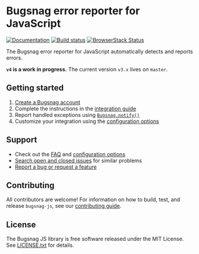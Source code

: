 # Bugsnag error reporter for JavaScript
[![Documentation](https://img.shields.io/badge/docs-latest-blue.svg)](https://docs.bugsnag.com/platforms/browsers)
[![Build status](https://travis-ci.org/bugsnag/bugsnag-js.svg?branch=master)](https://travis-ci.org/bugsnag/bugsnag-js)
[![BrowserStack Status](https://www.browserstack.com/automate/badge.svg?badge_key=Mkgxb2ExeTJLSDEzckFYMklGcVFFejJoUXlvcU1UZXFzYnZNdXFUYzR3VT0tLTNDZFg4SytjbkRGRWM3RE5RQWVVcGc9PQ==--eeac5ff85b18213ef9abb66686d3d94a83a3aa25)](https://www.browserstack.com/automate/public-build/Mkgxb2ExeTJLSDEzckFYMklGcVFFejJoUXlvcU1UZXFzYnZNdXFUYzR3VT0tLTNDZFg4SytjbkRGRWM3RE5RQWVVcGc9PQ==--eeac5ff85b18213ef9abb66686d3d94a83a3aa25)

The Bugsnag error reporter for JavaScript automatically detects and reports errors.

__`v4` is a work in progress.__ The current version `v3.x` lives on `master`.

## Getting started

1. [Create a Bugsnag account](https://bugsnag.com)
2. Complete the instructions in the [integration guide](https://docs.bugsnag.com/platforms/browsers)
3. Report handled exceptions using
   [`Bugsnag.notify()`](https://docs.bugsnag.com/platforms/browsers/#reporting-handled-exceptions)
4. Customize your integration using the
   [configuration options](https://docs.bugsnag.com/platforms/browsers/configuration-options/)

## Support

* Check out the [FAQ](https://docs.bugsnag.com/platforms/browsers/faq/) and [configuration options](https://docs.bugsnag.com/platforms/browsers/configuration-options/)
* [Search open and closed issues](https://github.com/bugsnag/bugsnag-js/issues?q=is%3Aissue) for similar problems
* [Report a bug or request a feature](https://github.com/bugsnag/bugsnag-js/issues/new)

## Contributing

All contributors are welcome! For information on how to build, test, and release
`bugsnag-js`, see our
[contributing guide](https://github.com/bugsnag/bugsnag-js/blob/master/CONTRIBUTING.md).

## License

The Bugsnag JS library is free software released under the MIT License. See
[LICENSE.txt](https://github.com/bugsnag/bugsnag-js/blob/master/LICENSE.txt) for
details.
